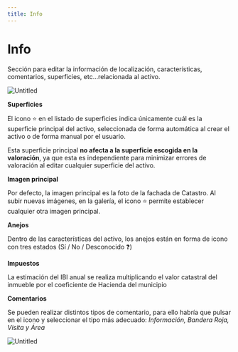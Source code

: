 ```yaml
---
title: Info
---
```

# Info

Sección para editar la información de localización, características, comentarios, superficies, etc…relacionada al activo.

![Untitled](/images/AssetView/Main.png)

**Superficies**

El icono ⭐ en el listado de superficies indica únicamente cuál es la superficie principal del activo, seleccionada de forma automática al crear el activo o de forma manual por el usuario.

Esta superficie principal **no afecta a la superficie escogida en la valoración**, ya que esta es independiente para minimizar errores de valoración al editar cualquier superficie del activo.

**Imagen principal**

Por defecto, la imagen principal es la foto de la fachada de Catastro. Al subir nuevas imágenes, en la galería, el icono ⭐ permite establecer cualquier otra imagen principal.

**Anejos**

Dentro de las características del activo, los anejos están en forma de icono con tres estados (Sí / No / Desconocido ❓)

**Impuestos**

La estimación del IBI anual se realiza multiplicando el valor catastral del inmueble por el coeficiente de Hacienda del municipio

**Comentarios**

Se pueden realizar distintos tipos de comentario, para ello habría que pulsar en el icono y seleccionar el tipo más adecuado: *Información, Bandera Roja, Visita y Área*

![Untitled](/images/AssetView/Comments.png)
